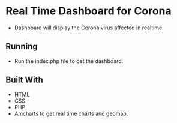 # Real Time Dashboard for Corona

* Dashboard will display the Corona virus affected in realtime.

## Running 

* Run the index.php file to get the dashboard.

## Built With

* HTML
* CSS
* PHP
* Amcharts to get real time charts and geomap.

